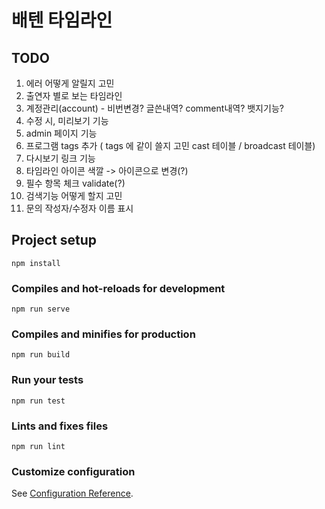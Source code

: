# 배텐 타임라인

## TODO

1. 에러 어떻게 알릴지 고민
1. 출연자 별로 보는 타임라인
1. 계정관리(account) - 비번변경? 글쓴내역? comment내역? 뱃지기능?
1. 수정 시, 미리보기 기능
1. admin 페이지 기능
1. 프로그램 tags 추가 ( tags 에 같이 쓸지 고민 cast 테이블 / broadcast 테이블)
1. 다시보기 링크 기능
1. 타임라인 아이콘 색깔 -> 아이콘으로 변경(?)
1. 필수 항목 체크 validate(?)
1. 검색기능 어떻게 할지 고민
1. 문의 작성자/수정자 이름 표시

## Project setup

```
npm install
```

### Compiles and hot-reloads for development

```
npm run serve
```

### Compiles and minifies for production

```
npm run build
```

### Run your tests

```
npm run test
```

### Lints and fixes files

```
npm run lint
```

### Customize configuration

See [Configuration Reference](https://cli.vuejs.org/config/).
